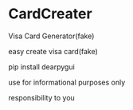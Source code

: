 # CardCreater
Visa Card Generator(fake)

easy create visa card(fake)

pip install dearpygui

use for informational purposes only


responsibility to you
